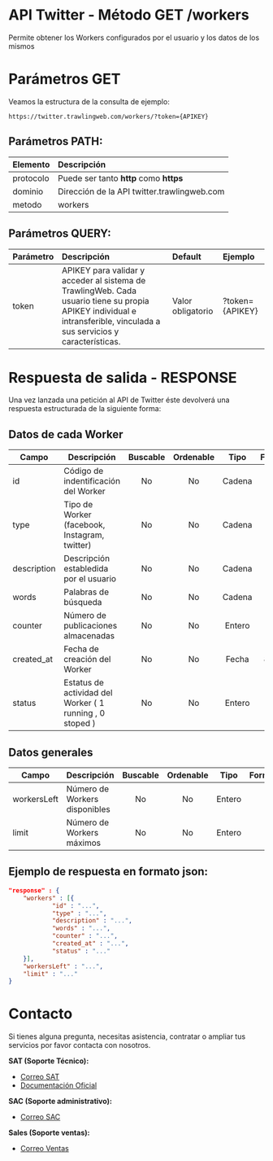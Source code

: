 # API Twitter - Método GET /workers

Permite obtener los Workers configurados por el usuario y los datos de los mismos

# Parámetros GET

Veamos la estructura de la consulta de ejemplo:

```
https://twitter.trawlingweb.com/workers/?token={APIKEY}
```

## Parámetros PATH:

| Elemento  | Descripción                                 |
| :-------- | :------------------------------------------ |
| protocolo | Puede ser tanto **http** como **https**     |
| dominio   | Dirección de la API twitter.trawlingweb.com |
| metodo    | workers                                     |

## Parámetros QUERY:

| Parámetro | Descripción                                             | Default           | Ejemplo         |
| :-------- | :------------------------------------------------------ | :---------------- | :-------------- |
| token     | APIKEY para validar y acceder al sistema de TrawlingWeb. Cada usuario tiene su propia APIKEY individual e intransferible, vinculada a sus servicios y características. | Valor obligatorio | ?token={APIKEY} |

# Respuesta de salida - RESPONSE

Una vez lanzada una petición al API de Twitter éste devolverá una respuesta estructurada de la siguiente forma:

## Datos de cada Worker

| Campo       | Descripción                                              | Buscable | Ordenable |  Tipo  |   Formato    |
| ----------- | -------------------------------------------------------- | :------: | :-------: | :----: | :----------: |
| id          | Código de indentificación del Worker                     |    No    |    No     | Cadena |              |
| type        | Tipo de Worker (facebook, Instagram, twitter)            |    No    |    No     | Cadena |              |
| description | Descripción establedida por el usuario                   |    No    |    No     | Cadena |              |
| words       | Palabras de búsqueda                                     |    No    |    No     | Cadena |              |
| counter     | Número de publicaciones almacenadas                      |    No    |    No     | Entero |              |
| created_at  | Fecha de creación del Worker                             |    No    |    No     | Fecha  | ISO 8601-UTC |
| status      | Estatus de actividad del Worker ( 1 running , 0 stoped ) |    No    |    No     | Entero |              |

## Datos generales

| Campo       | Descripción                   | Buscable | Ordenable |  Tipo  | Formato |
| ----------- | ----------------------------- | :------: | :-------: | :----: | :-----: |
| workersLeft | Número de Workers disponibles |    No    |    No     | Entero |         |
| limit       | Número de Workers máximos     |    No    |    No     | Entero |         |

## Ejemplo de respuesta en formato json:

```json
"response" : {
    "workers" : [{
            "id" : "...",
            "type" : "...",
            "description" : "...",
            "words" : "...",
            "counter" : "...",
            "created_at" : "...",
            "status" : "..."
    }],
    "workersLeft" : "...",
    "limit" : "..."
}
```
# Contacto
Si tienes alguna pregunta, necesitas asistencia, contratar o ampliar tus servicios por favor contacta con nosotros.

**SAT (Soporte Técnico):**
- [Correo SAT](mailto:support@trawlingweb.com)
- [Documentación Oficial](https://docs.trawlingweb.com)

**SAC (Soporte administrativo):**
- [Correo SAC](mailto:gestion@trawlingweb.com)

**Sales (Soporte ventas):**
- [Correo Ventas](mailto:sales@trawlingweb.com)

